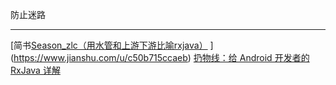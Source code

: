 
防止迷路

---
[简书[Season_zlc（用水管和上游下游比喻rxjava）](https://www.jianshu.com/u/c50b715ccaeb)
](https://www.jianshu.com/u/c50b715ccaeb)
[扔物线：给 Android 开发者的 RxJava 详解](http://gank.io/post/560e15be2dca930e00da1083)
